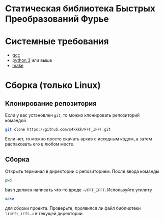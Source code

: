 #   Статическая библиотека Быстрых Преобразований Фурье

# Системные требования
- [gcc](https://gcc.gnu.org/install/)
- [python 3](https://www.python.org/downloads/) или выше
- [make](https://www.gnu.org/software/make/)

# Сборка (только Linux)

## Клонирование репозитория
Если у вас установлен `git`, то можно клонировать репозиторий командой
```bash
git clone https://github.com/s4kkkk/FFT_IFFT.git
```
Если нет, то можно просто скачать архив с исходным кодом, а затем распаковать его в любом месте.

## Сборка
Открыть терминал в директории с репозиторием.
После ввода команды
```bash
pwd
```
bash должен написать что-то вроде `~/FFT_IFFT`.
Используйте утилиту
```bash
make
```
для сборки проекта. Проверьте, проявился ли файл библиотеки `libfft_ifft.a` в текущей директории.
